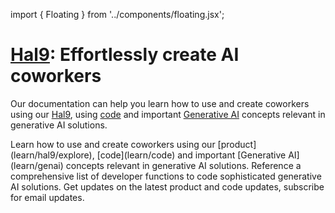 import { Floating } from '../components/floating.jsx';

# [Hal9](/): Effortlessly create AI coworkers

Our documentation can help you learn how to use and create coworkers using our [Hal9](learn/hal9/explore), using [code](learn/code) and important [Generative AI](learn/genai) concepts relevant in generative AI solutions.

<div class="FloatingWrapper">
  <Floating title="Learn" href="/docs/learn/hal9/explore">Learn how to use and create coworkers using our [product](learn/hal9/explore), [code](learn/code) and important [Generative AI](learn/genai) concepts relevant in generative AI solutions.</Floating>
  <Floating title="Reference" href="/docs/reference/code">Reference a comprehensive list of developer functions to code sophisticated generative AI solutions.</Floating>
  <Floating title="News" href="https://hal9.com/news">Get updates on the latest product and code updates, subscribe for email updates.</Floating>
</div>

